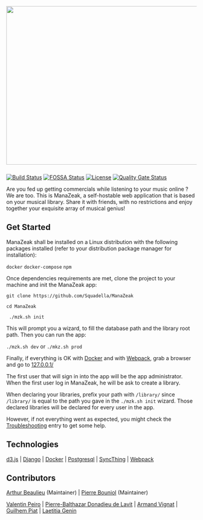 <p align="center" style="margin-bottom: 25px">
    <img src="https://manazeak.org/static/img/logo/manazeak-bg.png" width="740" height="419" />
</p>

[![Build Status](https://travis-ci.org/ManaZeak/ManaZeak.svg?branch=master)](https://travis-ci.org/ManaZeak/ManaZeak)
[![FOSSA Status](https://app.fossa.io/api/projects/git%2Bgithub.com%2FManaZeak%2FManaZeak.svg?type=shield)](https://app.fossa.io/projects/git%2Bgithub.com%2FManaZeak%2FManaZeak?ref=badge_shield)
[![License](https://img.shields.io/github/license/ManaZeak/ManaZeak.svg)](https://github.com/ManaZeak/ManaZeak/blob/master/LICENSE.md)
[![Quality Gate Status](https://sonarcloud.io/api/project_badges/measure?project=ManaZeak&metric=alert_status)](https://sonarcloud.io/dashboard?id=ManaZeak)

Are you fed up getting commercials while listening to your music online ? We are too. This is ManaZeak, a self-hostable web application that is based on your musical library. Share it with friends, with no restrictions and enjoy together your exquisite array of musical genius!

## Get Started

ManaZeak shall be installed on a Linux distribution with the following packages installed (refer to your distribution package manager for installation):

``docker``
``docker-compose``
``npm``

Once dependencies requirements are met, clone the project to your machine and init the ManaZeak app:

``git clone https://github.com/Squadella/ManaZeak``

``cd ManaZeak``

`` ./mzk.sh init``

This will prompt you a wizard, to fill the database path and the library root path. Then you can run the app:

``./mzk.sh dev`` or ``./mkz.sh prod``

Finally, if everything is OK with [Docker](https://github.com/docker) and with [Webpack](https://github.com/webpack/webpack), grab a browser and go to [127.0.0.1/](127.0.0.1/)

The first user that will sign in into the app will be the app administrator. When the first user log in ManaZeak, he will be ask to create a library. 

When declaring your libraries, prefix your path with ```/library/``` since ``/library/`` is equal to the path you gave in the ``./mzk.sh init`` wizard. Those declared libraries will be declared for every user in the app.

However, if not everything went as expected, you might check the [Troubleshooting](https://github.com/Squadella/ManaZeak/wiki/Troubleshooting) entry to get some help.

## Technologies
[d3.js](https://github.com/d3/d3) |
[Django](https://github.com/django/django) |
[Docker](https://github.com/docker) |
[Postgresql](https://github.com/postgres/postgres) |
[SyncThing](https://github.com/syncthing/syncthing) |
[Webpack](https://github.com/webpack/webpack)

## Contributors
[Arthur Beaulieu](https://github.com/ArthurBeaulieu) (Maintainer) |
[Pierre Bouniol](https://github.com/Squadella) (Maintainer)

[Valentin Peiro](https://github.com/Oxydiz) |
[Pierre-Balthazar Donadieu de Lavit](https://github.com/Belash) |
[Armand Vignat](https://github.com/avignat) |
[Guilhem Piat](https://github.com/Syncrossus) |
[Laetitia Genin](http://lmgtfy.com/?q=Laetitia+Genin)
